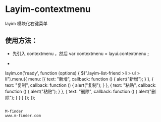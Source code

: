 # Layim-contextmenu
layim 模块化右键菜单

使用方法：
----
* 先引入 contextmenu ，然后 var contextmenu = layui.contextmenu ;
* ```javascript
layim.on('ready', function (options) {
        $(".layim-list-friend >li > ul > li").menu({
            menu: [{
                    text: "新增",
                    callback: function () {
                        alert("新增");
                    }
                }, {
                    text: "复制",
                    callback: function () {
                        alert("复制");
                    }
                }, {
                    text: "粘贴",
                    callback: function () {
                        alert("粘贴");
                    }
                }, {
                    text: "删除",
                    callback: function () {
                        alert("删除");
                    }
                }
            ]
        });
    });
```

M-finder
www.m-finder.com
